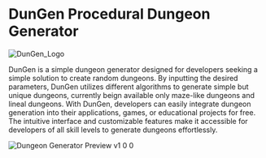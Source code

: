 # DunGen Procedural Dungeon Generator

![DunGen_Logo](https://github.com/lrluque/DunGen-Procedural-Dungeon-Generator/assets/16742563/1e84270d-362a-4063-85e6-742649de98f3)

DunGen is a simple dungeon generator designed for developers seeking a simple solution to create random dungeons. By inputting the desired parameters, 
DunGen utilizes different algorithms to generate simple but unique dungeons, currently beign available only maze-like dungeons and lineal dungeons. With DunGen, developers can easily integrate dungeon generation into their applications, games, 
or educational projects for free. The intuitive interface and customizable features make it accessible for developers of all skill levels to generate dungeons effortlessly.

![Dungeon Generator Preview v1 0 0](https://github.com/lrluque/DunGen-Procedural-Dungeon-Generator/assets/16742563/9b2c660b-998f-4879-8f48-c60068e6e56e)


